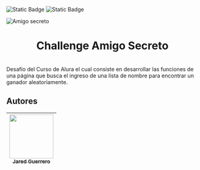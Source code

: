 ![Static Badge](https://img.shields.io/badge/Estado%20README-En%20Desarrollo-%234BDAC6) ![Static Badge](https://img.shields.io/badge/Autor-Jared%20Guerrero-%23810C22)

![Amigo secreto](https://github.com/user-attachments/assets/3ebfee5a-d431-46a4-952d-ef67920643e7)
<h1 align="center">  Challenge Amigo Secreto </h1>
<br>
Desafío del Curso de Alura el cual consiste en desarrollar las funciones de una página que busca el ingreso de una lista de nombre para encontrar un ganador aleatoriamente.

## Autores

| [<img src="https://avatars.githubusercontent.com/u/195083250?v=4" width=115><br><sub>Jared Guerrero</sub>](https://github.com/JaredGuerrero03) |
| :---: | 
